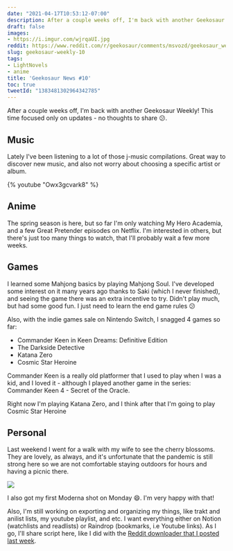 ```yaml
---
date: "2021-04-17T10:53:12-07:00"
description: After a couple weeks off, I'm back with another Geekosaur Weekly!
draft: false
images:
- https://i.imgur.com/wjrqaUI.jpg
reddit: https://www.reddit.com/r/geekosaur/comments/msvozd/geekosaur_weekly_10/
slug: geekosaur-weekly-10
tags:
- LightNovels
- anime
title: 'Geekosaur News #10'
toc: true
tweetId: "1383481302964342785"
---
```


After a couple weeks off, I'm back with another Geekosaur Weekly! This time focused only on updates - no thoughts to share 😕.

## Music

Lately I've been listening to a lot of those j-music compilations. Great way to discover new music, and also not worry about choosing a specific artist or album.

{% youtube "Owx3gcvark8" %}

<!--more-->

## Anime

The spring season is here, but so far I'm only watching My Hero Academia, and a few Great Pretender episodes on Netflix. I'm interested in others, but there's just too many things to watch, that I'll probably wait a few more weeks.

## Games

I learned some Mahjong basics by playing Mahjong Soul. I've developed some interest on it many years ago thanks to Saki (which I never finished), and seeing the game there was an extra incentive to try. Didn't play much, but had some good fun. I just need to learn the end game rules 😕

Also, with the indie games sale on Nintendo Switch, I snagged 4 games so far:

- Commander Keen in Keen Dreams: Definitive Edition
- The Darkside Detective
- Katana Zero
- Cosmic Star Heroine

Commander Keen is a really old platformer that I used to play when I was a kid, and I loved it - although I played another game in the series: Commander Keen 4 - Secret of the Oracle.

Right now I'm playing Katana Zero, and I think after that I'm going to play Cosmic Star Heroine

## Personal

Last weekend I went for a walk with my wife to see the cherry blossoms. They are lovely, as always, and it's unfortunate that the pandemic is still strong here so we are not comfortable staying outdoors for hours and having a picnic there.

![](https://i.imgur.com/wjrqaUI.jpg)

I also got my first Moderna shot on Monday 😄. I'm very happy with that!

Also, I'm still working on exporting and organizing my things, like trakt and anilist lists, my youtube playlist, and etc. I want everything either on Notion (watchlists and readlists) or Raindrop (bookmarks, i.e Youtube links). As I go, I'll share script here, like I did with the [Reddit downloader that I posted last week](https://geekosaur.com/post/automating_downloading_reddit_images/).
